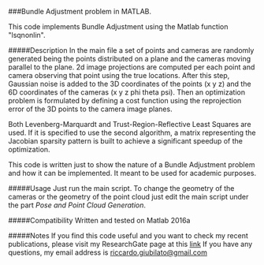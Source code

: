 ###Bundle Adjustment problem in MATLAB.

This code implements Bundle Adjustment using the Matlab function "lsqnonlin".

#####Description
In the main file a set of points and cameras are randomly generated being the
points distributed on a plane and the cameras moving parallel to the plane.
2d image projections are computed per each point and camera observing that point
using the true locations. After this step, Gaussian noise is added to the 3D coordinates
of the points (x y z) and the 6D coordinates of the cameras (x y z phi theta psi).
Then an optimization problem is formulated by defining a cost function using the 
reprojection error of the 3D points to the camera image planes.

Both Levenberg-Marquardt and Trust-Region-Reflective Least Squares are used. If it
is specified to use the second algorithm, a matrix representing the Jacobian sparsity
pattern is built to achieve a significant speedup of the optimization.

This code is written just to show the nature of a Bundle Adjustment problem and how it 
can be implemented. It meant to be used for academic purposes.

#####Usage
Just run the main script. To change the geometry of the cameras or the geometry of the
point cloud just edit the main script under the part _Pose and Point Cloud Generation_.

#####Compatibility
Written and tested on Matlab 2016a

#####Notes
If you find this code useful and you want to check my recent publications, please visit my 
ResearchGate page at this [link](https://www.researchgate.net/profile/Riccardo_Giubilato)
If you have any questions, my email address is riccardo.giubilato@gmail.com


